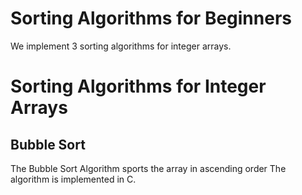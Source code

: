 # Sorting Algorithms for Beginners
We implement 3 sorting algorithms for integer arrays.
# Sorting Algorithms for Integer Arrays
## Bubble Sort
The Bubble Sort Algorithm sports the array in ascending order
The algorithm is implemented in C.
